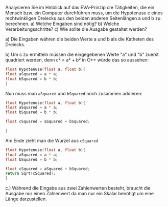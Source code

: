 Analysieren Sie im Hinblick auf das EVA-Prinzip die Tätigkeiten, die ein Mensch bzw. ein Computer durchführen muss, um die Hypotenuse c eines rechtwinkligen Dreiecks aus den beiden anderen Seitenlängen a und b zu berechnen. 
a) Welche Eingaben sind nötig? 
b) Welche Verarbeitungsschritte? 
c) Wie sollte die Ausgabe gestaltet werden?




a)
Die Eingaben währen die beiden Werte a und b als die Katheten des Dreiecks.

b)
Um c zu ermitteln müssen die eingegebenen Werte "a" und "b" zuerst quadriert werden, denn 
c² = a² + b²
in C++ würde das so aussehen:
```cpp
float Hypotenuse(float a, float b){
float aSquared = a * a;
float bSquared = b * b;
}
```
Nun muss man `aSquared` und `bSquared` noch zusammen addieren:

```cpp
float Hypotenuse(float a, float b){
float aSquared = a * a;
float bSquared = b * b;

float cSquared = aSquared + bSquared;

}
```
Am Ende zieht man die Wurzel aus `cSquared`
```cpp
float Hypotenuse(float a, float b){
float aSquared = a * a;
float bSquared = b * b;

float cSquared = aSquared + bSquared;
return Sqrt(cSquared);
}
```

c.) Während die Eingabe aus zwei Zahlenwerten besteht, braucht die Ausgabe nur einen Zahlenwert
da man nur ein Skalar benötigt um eine Länge darzustellen.